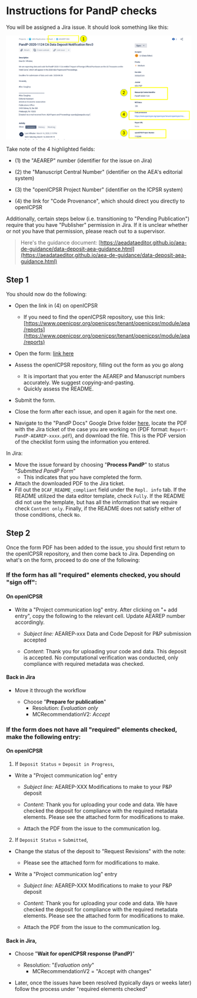 # Instructions for PandP checks

You will be assigned a Jira issue. It should look something like this:

![](images/Jira-screenshot.png)

Take note of the 4 highlighted fields:

-   \(1) the "AEAREP" number (identifier for the issue on Jira)

-   \(2) the "Manuscript Central Number" (identifier on the AEA's editorial system)

-   \(3) the "openICPSR Project Number" (identifier on the ICPSR system)

-   \(4) the link for "Code Provenance", which should direct you directly to openICPSR

Additionally, certain steps below (i.e. transitioning to "Pending Publication") require that you have "Publisher" permission in Jira. If it is unclear whether or not you have that permission, please reach out to a supervisor.  

> Here's the guidance document:
[https://aeadataeditor.github.io/aea-de-guidance/data-deposit-aea-guidance.html](https://aeadataeditor.github.io/aea-de-guidance/data-deposit-aea-guidance.html)

## Step 1

You should now do the following:

-   Open the link in (4) on openICPSR

    -  If you need to find the openICPSR repository, use this link: [https://www.openicpsr.org/openicpsr/tenant/openicpsr/module/aea/reports](https://www.openicpsr.org/openicpsr/tenant/openicpsr/module/aea/reports)
    
<!-- -->

-   Open the form: [link here](https://docs.google.com/forms/d/e/1FAIpQLSfcc4JDJsHRHZpkdBuNwbjYusjIsbSTXK6pZyuUBC7HyUW8iQ/viewform?usp=pp_url)

-   Assess the openICPSR repository, filling out the form as you go along

    -   It is important that you enter the AEAREP and Manuscript numbers accurately. We suggest copying-and-pasting.
    -   Quickly assess the README.

-   Submit the form.

- Close the form after each issue, and open it again for the next one.

- Navigate to the "PandP Docs" Google Drive folder [here](https://drive.google.com/drive/folders/1h5AiNQjlCTGPU3bICpqGoNqorzlc8yPb), locate the PDF with the Jira ticket of the case you are working on (PDF format: `Report-PandP-AEAREP-xxxx.pdf`), and download the file. This is the PDF version of the checklist form using the information you entered.

In Jira:

-   Move the issue forward by choosing "**Process PandP**" to status
     "*Submitted PandP Form*"
    -   This indicates that you have completed the form.
-   Attach the downloaded PDF to the Jira ticket.
-   Fill out the `DCAF_README_compliant` field under the `Repl. info` tab. If the README utilized the data editor template, check `Fully`. If the README did not use the template, but has all the information that we require check `Content only`. Finally, if the README does not satisfy either of those conditions, check `No`. 

## Step 2

Once the form PDF has been added to the issue, you should first return to the openICPSR repository, and then come back to Jira. Depending on what's on the form, proceed to do one of the following:

### If the form has all "required" elements checked, you should "sign off":

#### On openICPSR
- Write a "Project communication log" entry. After clicking on "+ add entry", copy the following to the relevant cell. Update AEAREP number accordingly.
    -   *Subject line:* AEAREP-xxx Data and Code Deposit for P&P submission accepted

    -   *Content*: Thank you for uploading your code and data. This
         deposit is accepted. No computational verification was
         conducted, only compliance with required metadata was checked.

#### Back in Jira
- Move it through the workflow

    -   Choose "**Prepare for publication**"
        -   Resolution: *Evaluation only*
        -   MCRecommendationV2: *Accept*

### If the form does not have all "required" elements checked, make the following entry:

#### On openICPSR
1) If `Deposit Status` = `Deposit in Progress`, 
- Write a "Project communication log" entry

    -   *Subject line:* AEAREP-XXX Modifications to make to your P&P
        deposit

    -   *Content:* Thank you for uploading your code and data. We have
         checked the deposit for compliance with the required metadata
        elements. Please see the attached form for modifications to
         make.

    -   Attach the PDF from the issue to the communication log.

2) If `Deposit Status` = `Submitted`, 
- Change the status of the deposit to "Request Revisions" with the note:
    -   Please see the attached form for modifications to make.
    
-   Write a "Project communication log" entry

    -   *Subject line:* AEAREP-XXX Modifications to make to your P&P
        deposit

    -   *Content:* Thank you for uploading your code and data. We have
         checked the deposit for compliance with the required metadata
        elements. Please see the attached form for modifications to
         make.

    -   Attach the PDF from the issue to the communication log.


#### Back in Jira,
- Choose "**Wait for openICPSR response (PandP)**"
    -   Resolution: "*Evaluation only*"
        -   MCRecommendationV2 = "Accept with changes"

-   Later, once the issues have been resolved (typically days or
        weeks later) follow the process under "required elements
        checked"
